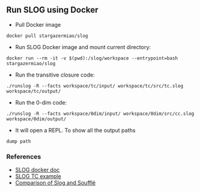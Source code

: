 ## Run SLOG using Docker
- Pull Docker image
```shell
docker pull stargazermiao/slog
```
- Run SLOG Docker image and mount current directory:
```shell
docker run --rm -it -v $(pwd):/slog/workspace --entrypoint=bash stargazermiao/slog
```
- Run the transitive closure code:
```
./runslog -R --facts workspace/tc/input/ workspace/tc/src/tc.slog workspace/tc/output/
```
- Run the 0-dim code:
```
./runslog -R --facts workspace/0dim/input/ workspace/0dim/src/cc.slog workspace/0dim/output/
```
- It will open a REPL. To show all the output paths
```shell
dump path
```



### References
- [SLOG docker doc](https://slog-wiki.notion.site/Local-Setup-from-Docker-and-Source-8ba93eab612e450293b289a61435310f)
- [SLOG TC example](https://github.com/harp-lab/slog-lang1/blob/master/doc/TC.md)
- [Comparison of Slog and Soufflé](https://github.com/harp-lab/slog-lang1/blob/master/doc/compare.md)
